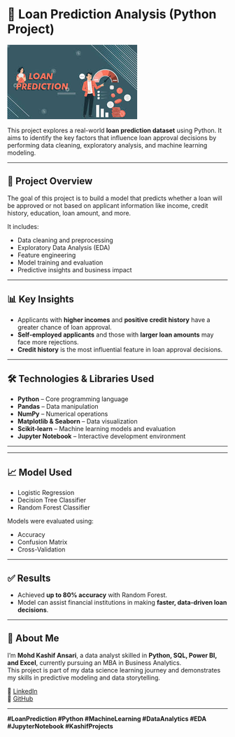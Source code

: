 # 💼 Loan Prediction Analysis (Python Project)

![Loan Prediction Banner](images.jpeg)

This project explores a real-world **loan prediction dataset** using Python. It aims to identify the key factors that influence loan approval decisions by performing data cleaning, exploratory analysis, and machine learning modeling.

---

## 🚀 Project Overview

The goal of this project is to build a model that predicts whether a loan will be approved or not based on applicant information like income, credit history, education, loan amount, and more.

It includes:
- Data cleaning and preprocessing
- Exploratory Data Analysis (EDA)
- Feature engineering
- Model training and evaluation
- Predictive insights and business impact

---

## 📊 Key Insights

- Applicants with **higher incomes** and **positive credit history** have a greater chance of loan approval.
- **Self-employed applicants** and those with **larger loan amounts** may face more rejections.
- **Credit history** is the most influential feature in loan approval decisions.

---

## 🛠 Technologies & Libraries Used

- **Python** – Core programming language  
- **Pandas** – Data manipulation  
- **NumPy** – Numerical operations  
- **Matplotlib & Seaborn** – Data visualization  
- **Scikit-learn** – Machine learning models and evaluation  
- **Jupyter Notebook** – Interactive development environment

---

---

## 📈 Model Used

- Logistic Regression
- Decision Tree Classifier
- Random Forest Classifier

Models were evaluated using:
- Accuracy
- Confusion Matrix
- Cross-Validation

---

## ✅ Results

- Achieved **up to 80% accuracy** with Random Forest.
- Model can assist financial institutions in making **faster, data-driven loan decisions**.

---

## 📎 About Me

I’m **Mohd Kashif Ansari**, a data analyst skilled in **Python, SQL, Power BI, and Excel**, currently pursuing an MBA in Business Analytics.  
This project is part of my data science learning journey and demonstrates my skills in predictive modeling and data storytelling.

🔗 [LinkedIn](https://www.linkedin.com/in/mohd-kashif-9065a22a1)  
📁 [GitHub](https://github.com/kashif8299)

---

**#LoanPrediction #Python #MachineLearning #DataAnalytics #EDA #JupyterNotebook #KashifProjects**


